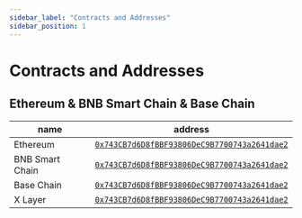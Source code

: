 ```yaml
---
sidebar_label: "Contracts and Addresses"
sidebar_position: 1
---
```

# Contracts and Addresses

## Ethereum  & BNB Smart Chain & Base Chain

| name           |  address                                      |
|------------------|-----------------------------------------------|
| Ethereum         | [`0x743CB7d6D8fBBF93806DeC9B7700743a2641dae2`](https://etherscan.io/address/0x743CB7d6D8fBBF93806DeC9B7700743a2641dae2)  |
| BNB Smart Chain  | [`0x743CB7d6D8fBBF93806DeC9B7700743a2641dae2`](https://bscscan.com/address/0x743CB7d6D8fBBF93806DeC9B7700743a2641dae2)  |
| Base Chain       | [`0x743CB7d6D8fBBF93806DeC9B7700743a2641dae2`](https://basescan.org/address/0x743CB7d6D8fBBF93806DeC9B7700743a2641dae2) |
| X Layer          | [`0x743CB7d6D8fBBF93806DeC9B7700743a2641dae2`](https://www.oklink.com/x-layer/address/0x743cb7d6d8fbbf93806dec9b7700743a2641dae2) |
